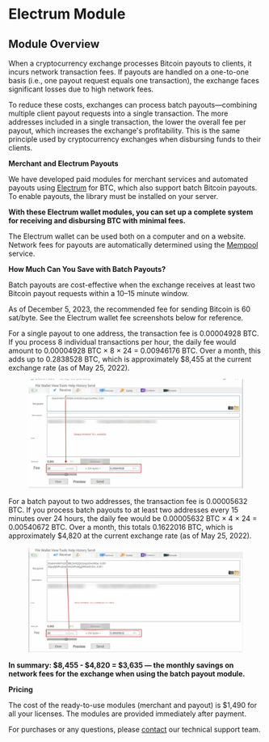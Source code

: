 # Electrum Module

## Module Overview

When a cryptocurrency exchange processes Bitcoin payouts to clients, it incurs network transaction fees. If payouts are handled on a one-to-one basis (i.e., one payout request equals one transaction), the exchange faces significant losses due to high network fees.

To reduce these costs, exchanges can process batch payouts—combining multiple client payout requests into a single transaction. The more addresses included in a single transaction, the lower the overall fee per payout, which increases the exchange's profitability. This is the same principle used by cryptocurrency exchanges when disbursing funds to their clients.

**Merchant and Electrum Payouts**

We have developed paid modules for merchant services and automated payouts using [Electrum](https://electrum.org/) for BTC, which also support batch Bitcoin payouts. To enable payouts, the library must be installed on your server.

**With these Electrum wallet modules, you can set up a complete system for receiving and disbursing BTC with minimal fees.**

The Electrum wallet can be used both on a computer and on a website. Network fees for payouts are automatically determined using the [Mempool](https://mempool.space/api/v1/fees/recommended) service.

**How Much Can You Save with Batch Payouts?**

Batch payouts are cost-effective when the exchange receives at least two Bitcoin payout requests within a 10–15 minute window.

As of December 5, 2023, the recommended fee for sending Bitcoin is 60 sat/byte. See the Electrum wallet fee screenshots below for reference.

For a single payout to one address, the transaction fee is 0.00004928 BTC. If you process 8 individual transactions per hour, the daily fee would amount to 0.00004928 BTC × 8 × 24 = 0.00946176 BTC. Over a month, this adds up to 0.2838528 BTC, which is approximately $8,455 at the current exchange rate (as of May 25, 2022).

<figure><img src="../../.gitbook/assets/photo-2022-05-25-14-22-15.jpg" alt=""><figcaption></figcaption></figure>

For a batch payout to two addresses, the transaction fee is 0.00005632 BTC. If you process batch payouts to at least two addresses every 15 minutes over 24 hours, the daily fee would be 0.00005632 BTC × 4 × 24 = 0.00540672 BTC. Over a month, this totals 0.1622016 BTC, which is approximately $4,820 at the current exchange rate (as of May 25, 2022).

<figure><img src="../../.gitbook/assets/photo-2022-05-25-14-22-22.jpg" alt=""><figcaption></figcaption></figure>

**In summary: $8,455 - $4,820 = $3,635 — the monthly savings on network fees for the exchange when using the batch payout module.**

**Pricing**

The cost of the ready-to-use modules (merchant and payout) is $1,490 for all your licenses. The modules are provided immediately after payment.

For purchases or any questions, please [contact](https://premiumexchanger.com/podderzhka/) our technical support team.